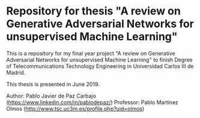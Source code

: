 # Repository for thesis "A review on Generative Adversarial Networks for unsupervised Machine Learning"

This is a repository for my final year project "A review on Generative Adversarial Networks for unsupervised Machine Learning"  to finish Degree of Telecommunications Technology Engineering in Universidad Carlos III de Madrid. 

This thesis is presented in June 2019.

Author: Pablo Javier de Paz Carbajo (https://www.linkedin.com/in/pablodepaz/)
Professor: Pablo Martinez Olmos (http://www.tsc.uc3m.es/profile.php?uid=olmos)
